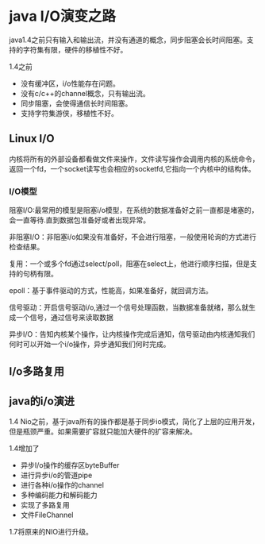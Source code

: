# java I/O演变之路

java1.4之前只有输入和输出流，并没有通道的概念，同步阻塞会长时间阻塞。支持的字符集有限，硬件的移植性不好。

1.4之前

- 没有缓冲区，i/o性能存在问题。
- 没有c/c++的channel概念，只有输出流。
- 同步阻塞，会使得通信长时间阻塞。
- 支持字符集游侠，移植性不好。





## Linux I/O

内核将所有的外部设备都看做文件来操作，文件读写操作会调用内核的系统命令，返回一个fd，一个socket读写也会相应的socketfd,它指向一个内核中的结构体。

### I/O模型

阻塞I/O:最常用的模型是阻塞i/o模型，在系统的数据准备好之前一直都是堵塞的，会一直等待.直到数据包准备好或者出现异常。

非阻塞I/O：非阻塞i/o如果没有准备好，不会进行阻塞，一般使用轮询的方式进行检查结果。

复用：一个或多个fd通过select/poll，阻塞在select上，他进行顺序扫描，但是支持的句柄有限。

epoll：基于事件驱动的方式，性能高，如果准备好，就回调方法。

信号驱动：开启信号驱动i/o,通过一个信号处理函数，当数据准备就绪，那么就生成一个信号，通过信号来读取数据

异步I/O：告知内核某个操作，让内核操作完成后通知，信号驱动由内核通知我们何时可以开始一个i/o操作，异步通知我们何时完成。

## I/o多路复用



## java的i/o演进

1.4 Nio之前，基于java所有的操作都是基于同步io模式，简化了上层的应用开发，但是瓶颈严重。如果需要扩容就只能加大硬件的扩容来解决。

1.4增加了

- 异步I/o操作的缓存区byteBuffer
- 进行异步i/o的管道pipe
- 进行各种i/o操作的channel
- 多种编码能力和解码能力
- 实现了多路复用
- 文件FileChannel

1.7将原来的NIO进行升级。
